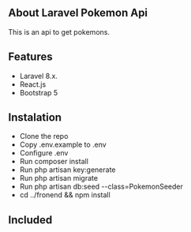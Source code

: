 ## About Laravel Pokemon Api

This is an api to get pokemons.

## Features 

- Laravel 8.x.
- React.js 
- Bootstrap 5




## Instalation

- Clone the repo
- Copy .env.example to .env
- Configure .env
- Run composer install
- Run php artisan key:generate
- Run php artisan migrate
- Run php artisan db:seed --class=PokemonSeeder
- cd ../fronend && npm install

## Included